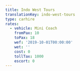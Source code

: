 ```yaml
---
title: Indo West Tours
translationKey: indo-west-tours
type: carhire
rates:
  - vehicle: Mini Coach
    fromPax: 10
    toPax: 18
    wef: '2019-10-01T00:00:00'
    wet: ''
    cost: 0
    tollTax: 1000
    escort: 0
---
```









